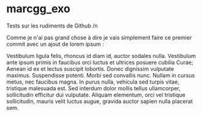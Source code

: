 # marcgg_exo
Tests sur les rudiments de Github /n

Comme je n'ai pas grand chose à dire je vais simplement faire ce premier commit avec un ajout de lorem ipsum :


Vestibulum ligula felis, rhoncus id diam id, auctor sodales nulla. Vestibulum ante ipsum primis in faucibus orci luctus et ultrices posuere cubilia Curae; Aenean id ex et lectus suscipit lobortis. Donec dignissim vulputate maximus. Suspendisse potenti. Morbi sed convallis nunc. Nullam in cursus metus, nec faucibus magna. In purus nulla, vehicula sed turpis vitae, tristique malesuada est. Sed interdum dolor mollis tellus ullamcorper, sollicitudin efficitur dui vulputate. Aliquam elementum, orci vel tristique sollicitudin, mauris velit luctus augue, gravida auctor sapien nulla placerat sem.
